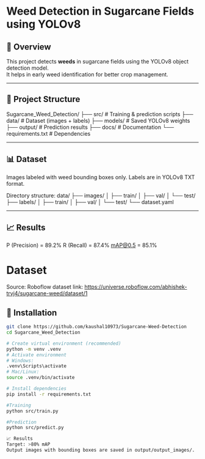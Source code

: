# Weed Detection in Sugarcane Fields using YOLOv8

## 📌 Overview
This project detects **weeds** in sugarcane fields using the YOLOv8 object detection model.  
It helps in early weed identification for better crop management.

---

## 📂 Project Structure
Sugarcane_Weed_Detection/
├── src/ # Training & prediction scripts
├── data/ # Dataset (images + labels)
├── models/ # Saved YOLOv8 weights
├── output/ # Prediction results
├── docs/ # Documentation
└── requirements.txt # Dependencies


---

## 📊 Dataset
Images labeled with weed bounding boxes only.
Labels are in YOLOv8 TXT format.

Directory structure:
data/
├── images/
│   ├── train/
│   ├── val/
│   └── test/
├── labels/
│   ├── train/
│   ├── val/
│   └── test/
└── dataset.yaml


---

## 📈 Results
P (Precision) = 89.2%
R (Recall) = 87.4%
mAP@0.5 = 85.1%

# Dataset
Source: Roboflow dataset
link: https://universe.roboflow.com/abhishek-trvj4/sugarcane-weed/dataset/1

## 🚀 Installation
```bash
git clone https://github.com/kaushal10973/Sugarcane-Weed-Detection
cd Sugarcane_Weed_Detection

# Create virtual environment (recommended)
python -m venv .venv
# Activate environment
# Windows:
.venv\Scripts\activate
# Mac/Linux:
source .venv/bin/activate

# Install dependencies
pip install -r requirements.txt

#Training
python src/train.py

#Prediction
python src/predict.py

📈 Results
Target: >80% mAP
Output images with bounding boxes are saved in output/output_images/.